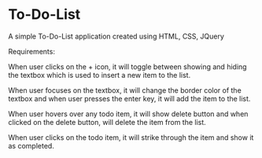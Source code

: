 # To-Do-List
A simple To-Do-List application created using HTML, CSS, JQuery


Requirements:

When user clicks on the + icon, it will toggle between showing and hiding the textbox which is used to insert a new item to the list.

When user focuses on the textbox, it will change the border color of the textbox and when user presses the enter key, it will add the item to the list.

When user hovers over any todo item, it will show delete button and when clicked on the delete button, will delete the item from the list.

When user clicks on the todo item, it will strike through the item and show it as completed.
